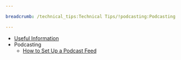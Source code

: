 ```yaml
---

breadcrumb: /technical_tips:Technical Tips/!podcasting:Podcasting

---
```


* [Useful Information](../)
* Podcasting
	* [How to Set Up a Podcast Feed](podcast_setup.md)